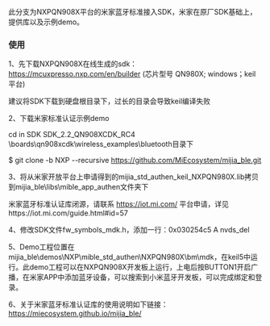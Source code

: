 此分支为NXPQN908X平台的米家蓝牙标准接入SDK，米家在原厂SDK基础上，提供库以及示例demo。

### 使用

1、先下载NXPQN908X在线生成的sdk：https://mcuxpresso.nxp.com/en/builder (芯片型号 QN980X; windows；keil平台)

建议将SDK下载到硬盘根目录下，过长的目录会导致keil编译失败

2、下载米家标准认证示例demo

cd in SDK SDK_2.2_QN908XCDK_RC4 \boards\qn908xcdk\wireless_examples\bluetooth目录下

$ git clone -b NXP --recursive https://github.com/MiEcosystem/mijia_ble.git

3、将从米家开放平台上申请得到的mijia_std_authen_keil_NXPQN980X.lib拷贝到mijia_ble\libs\mible_app_authen文件夹下

米家蓝牙标准认证库闭源，请联系 https://iot.mi.com/ 平台申请，详见https://iot.mi.com/guide.html#id=57

4、修改SDK文件fw_symbols_mdk.h，添加一行：0x030254c5 A nvds_del

5、Demo工程位置在mijia_ble\demos\NXP\mible_std_authen\NXPQN980X\bm\mdk，在keil5中运行。此demo工程可以在NXPQN908X开发板上运行，上电后按BUTTON1开启广播，在米家APP中添加蓝牙设备，可以搜索到小米蓝牙开发板，可以完成绑定和登录。

6、关于米家蓝牙标准认证库的使用说明如下链接：https://miecosystem.github.io/mijia_ble/

